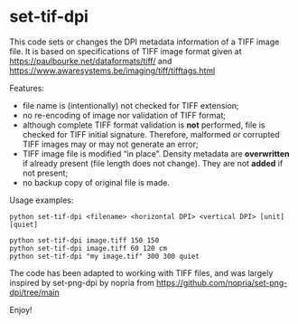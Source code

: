 # set-tif-dpi
This code sets or changes the DPI metadata information of a TIFF image file. It is based on specifications of TIFF image format given at https://paulbourke.net/dataformats/tiff/ and https://www.awaresystems.be/imaging/tiff/tifftags.html

Features:
- file name is (intentionally) not checked for TIFF extension;
- no re-encoding of image nor validation of TIFF format;
- although complete TIFF format validation is **not** performed, file is checked for TIFF initial signature. Therefore, malformed or corrupted TIFF images may or may not generate an error;
- TIFF image file is modified “in place”. Density metadata are **overwritten** if already present (file length does not change). They are not **added** if not present;
- no backup copy of original file is made.

Usage examples:

````
python set-tif-dpi <filename> <horizontal DPI> <vertical DPI> [unit] [quiet]

python set-tif-dpi image.tiff 150 150
python set-tif-dpi image.tiff 60 120 cm
python set-tif-dpi "my image.tif" 300 300 quiet
````

The code has been adapted to working with TIFF files, and was largely inspired by set-png-dpi by nopria from https://github.com/nopria/set-png-dpi/tree/main

Enjoy!

